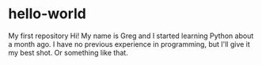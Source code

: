 # hello-world
My first repository
Hi! My name is Greg and I started learning Python about a month ago. 
I have no previous experience in programming, but I'll give it my best shot.
Or something like that.
 
